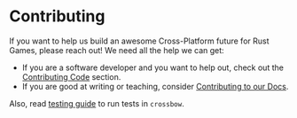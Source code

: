 # Contributing

If you want to help us build an awesome Cross-Platform future for Rust Games, please reach out! We need all the help we can get:

- If you are a software developer and you want to help out, check out the [Contributing Code](contribute-code.md) section.
- If you are good at writing or teaching, consider [Contributing to our Docs](contribute-docs.md).

Also, read [testing guide](testing-guide.md) to run tests in `crossbow`.
